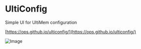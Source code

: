 # UltiConfig

Simple UI for UltiMem configuration

[https://ops.github.io/ulticonfig/](https://ops.github.io/ulticonfig/)

![Image](https://ops.github.io/ulticonfig/screenshot-01.png)
